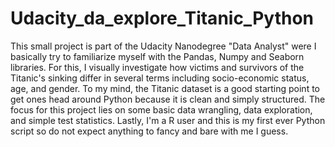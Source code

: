 # Udacity_da_explore_Titanic_Python

This small project is part of the Udacity Nanodegree "Data Analyst" were I basically try to familiarize myself with the Pandas, Numpy and Seaborn libraries. For this, I visually investigate how victims and survivors of the Titanic's sinking differ in several terms including socio-economic status, age, and gender. To my mind, the Titanic dataset is a good starting point to get ones head around Python because it is clean and simply structured. The focus for this project lies on some basic data wrangling, data exploration, and simple test statistics. Lastly, I'm a R user and this is my first ever Python script so do not expect anything to fancy and bare with me I guess.
